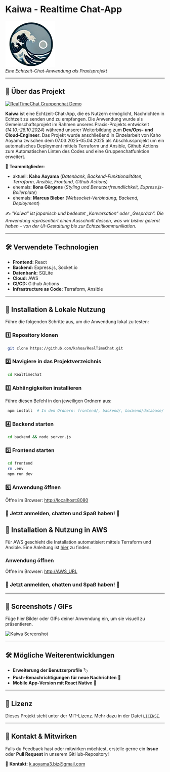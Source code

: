# Kaiwa - Realtime Chat-App

![Kaiwa Logo](frontend/src/Components/kaiwa-Logo.png)  
*Eine Echtzeit-Chat-Anwendung als Praxisprojekt*

---

## 📌 Über das Projekt

[![RealTimeChat Gruppenchat Demo](https://img.youtube.com/vi/00n8HUajaJo/0.jpg)](https://www.youtube.com/watch?v=00n8HUajaJo)

**Kaiwa** ist eine Echtzeit-Chat-App, die es Nutzern ermöglicht, Nachrichten in Echtzeit zu senden und zu empfangen. Die Anwendung wurde als Gemeinschaftsprojekt im Rahmen unseres Praxis-Projekts entwickelt (*14.10.-28.10.2024*) während unserer Weiterbildung zum **Dev/Ops- und Cloud-Engineer**. Das Projekt wurde anschließend in Einzelarbeit von Kaho Aoyama zwischen dem 07.03.2025-05.04.2025 als Abschlussprojekt um ein automatisches Deployment mittels Terraform und Ansible, Github Actions zum Automatischen Linten des Codes und eine Gruppenchatfunktion erweitert.

🔹 **Teammitglieder:**  
- aktuell: **Kaho Aoyama** (*Datenbank, Backend-Funktionalitäten, Terraform, Ansible, Frontend, Github Actions*)
- ehemals: **Ilona Görgens** (*Styling und Benutzerfreundlichkeit, Express.js-Boilerplate*)
- ehemals: **Marcus Bieber** (*Websocket-Verbindung, Backend, Deployment*)

✍️ *"Kaiwa" ist japanisch und bedeutet „Konversation“ oder „Gespräch“. Die Anwendung repräsentiert einen Ausschnitt dessen, was wir bisher gelernt haben – von der UI-Gestaltung bis zur Echtzeitkommunikation.*

---

## 🛠️ Verwendete Technologien

- **Frontend:** React
- **Backend:** Express.js, Socket.io
- **Datenbank:** SQLite
- **Cloud:** AWS
- **CI/CD:** Github Actions
- **Infrastructure as Code:** Terraform, Ansible

---

## 🚀 Installation & Lokale Nutzung

Führe die folgenden Schritte aus, um die Anwendung lokal zu testen:

### 1️⃣ Repository klonen
```sh
 git clone https://github.com/kahoa/RealTimeChat.git
```

### 2️⃣ Navigiere in das Projektverzeichnis
```sh
 cd RealTimeChat
```

### 3️⃣ Abhängigkeiten installieren
Führe diesen Befehl in den jeweiligen Ordnern aus:
```sh
 npm install  # In den Ordnern: frontend/, backend/, backend/database/
```

### 4️⃣ Backend starten
```sh
 cd backend && node server.js
```

### 5️⃣ Frontend starten
```sh
 cd frontend
 rm .env
 npm run dev
```

### 6️⃣ Anwendung öffnen
Öffne im Browser:
[http://localhost:8080](http://localhost:8080)

### 🎉 Jetzt anmelden, chatten und Spaß haben! 🎉

## 🚀 Installation & Nutzung in AWS

Für AWS geschieht die Installation automatisiert mittels Terraform und Ansible. Eine Anleitung ist [hier](infrastructure/README.md) zu finden.

### Anwendung öffnen
Öffne im Browser:
[http://AWS_URL](http://AWS_URL)

### 🎉 Jetzt anmelden, chatten und Spaß haben! 🎉

---

## 📸 Screenshots / GIFs

Füge hier Bilder oder GIFs deiner Anwendung ein, um sie visuell zu präsentieren.

![Kaiwa Screenshot](https://img.youtube.com/vi/00n8HUajaJo/0.jpg)  

---

## 🛠️ Mögliche Weiterentwicklungen

- **Erweiterung der Benutzerprofile** 🏷️
- **Push-Benachrichtigungen für neue Nachrichten** 🔔
- **Mobile App-Version mit React Native** 📱

---

## 📜 Lizenz
Dieses Projekt steht unter der MIT-Lizenz. Mehr dazu in der Datei [`LICENSE`](LICENSE).

---

## 🤝 Kontakt & Mitwirken
Falls du Feedback hast oder mitwirken möchtest, erstelle gerne ein **Issue** oder **Pull Request** in unserem GitHub-Repository!

📧 **Kontakt:** [k.aoyama3.biz@gmail.com](mailto:k.aoyama3.biz@gmail.com)  


